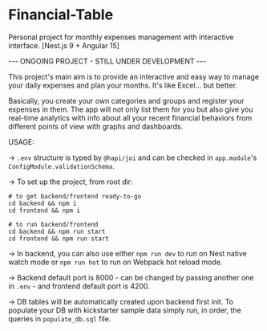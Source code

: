 # Financial-Table
Personal project for monthly expenses management with interactive interface. [Nest.js 9 + Angular 15]


--- ONGOING PROJECT - STILL UNDER DEVELOPMENT ---


This project's main aim is to provide an interactive and easy way to manage your daily expenses and plan your months. It's like Excel... but better.

Basically, you create your own categories and groups and register your expenses in them. The app will not only list them for you but also give you real-time analytics with info about all your recent financial behaviors from different points of view with graphs and dashboards.


USAGE:

-> ```.env``` structure is typed by ```@hapi/joi``` and can be checked in ```app.module```'s ```ConfigModule.validationSchema```.

-> To set up the project, from root dir:
```
# to get backend/frontend ready-to-go
cd backend && npm i
cd frontend && npm i

# to run backend/frontend
cd backend && npm run start
cd frontend && npm run start
```

-> In backend, you can also use either ```npm run dev``` to run on Nest native watch mode or ```npm run hot``` to run on Webpack hot reload mode.

-> Backend default port is 8000 - can be changed by passing another one in ```.env``` - and frontend default port is 4200.

-> DB tables will be automatically created upon backend first init. To populate your DB with kickstarter sample data simply run, in order, the queries in ```populate_db.sql``` file.
